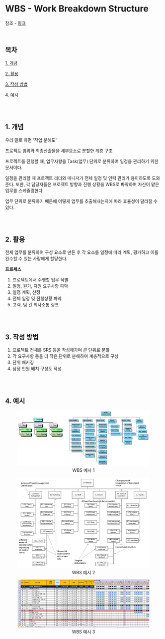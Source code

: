 # WBS - Work Breakdown Structure
<p>

참조 - [링크](https://steemit.com/it/@sukjunko/sj-wbs)
</p>

<br>

## 목차
<p>

[1. 개념](#1-개념)
</p>
<p>

[2. 활용](#2-활용)
</p>
<p>

[3. 작성 방법](#3-작성-방법)
</p>
<p>

[4. 예시](#4-예시)
</p>

<br><br>

## 1. 개념
<p>우리 말로 하면 '작업 분해도'</p>
<p>프로젝트 범위와 최종산출물을 세부요소로 분할한 계층 구조</p>
<p>프로젝트를 진행할 때, 업무사항을 Task(업무) 단위로 분류하여 일정을 관리하기 위한 문서이다.</p>
<p>일정을 관리할 때 프로젝트 리더와 매니저가 전체 일정 및 인력 관리가 용이하도록 도와준다. 또한, 각 담당자들은 프로젝트 방향과 진행 상황을 WBS로 파악하며 자신이 맡은 업무를 스케쥴링한다.</p>
<p>업무 단위로 분류하기 때문에 어떻게 업무를 추출해내는지에 따라 효율성이 달라질 수 있다.</p>


<br><br>

## 2. 활용
<p>전체 업무를 분류하여 구성 요소로 만든 후 각 요소를 일정에 따라 계획, 평가하고 이를 완수할 수 있는 사람에게 할당한다.</p>
<p>

**프로세스**
</p>
<p>

1. 프로젝트에서 수행할 업무 식별
2. 일정, 원가, 자원 요구사항 파악
3. 일정 계획, 산정
4. 전체 일정 및 진행상황 파악
5. 고객, 팀 간 의사소통 링크
</p>

<br><br>

## 3. 작성 방법
<p>

1. 프로젝트 전체를 SRS 등을 작성해가며 큰 단위로 분할
2. 각 요구사항 등을 더 작은 단위로 분해하여 계층적으로 구성
3. 단위 패키징
4. 담당 인원 배치 구성도 작성
</p>

<br><br>

## 4. 예시
<p>
  <div align="center">
    <figure>
      <img src="./resources/1.png" alt="WBS 예시 1">
      <div align="center">
        <figcation>WBS 예시 1</figcation>
      </div>
    </figure>
  </div>
</p>
<p>
  <div align="center">
    <figure>
      <img src="./resources/2.png" alt="WBS 예시 2">
      <div align="center">
        <figcation>WBS 예시 2</figcation>
      </div>
    </figure>
  </div>
</p>
<p>
  <div align="center">
    <figure>
      <img src="./resources/3.png" alt="WBS 예시 3">
      <div align="center">
        <figcation>WBS 예시 3</figcation>
      </div>
    </figure>
  </div>
</p>

<br><br>